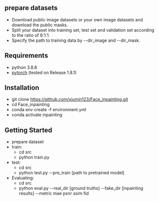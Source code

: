 ##  prepare datasets

 * Download public image datasets or your own image datasets and download the  public masks.
 * Split your dataset into training set, test set and validation set according to the ratio of 8:1:1.
 * Specify the path to training data by --dir_image and --dir_mask.
  
## Requirements
* python 3.8.8
* [pytorch](https://pytorch.org/) (tested on Release 1.8.1)

## Installation
* git clone https://github.com/xiumin123/Face_inpainting.git
* cd Face_inpainting
* conda env create -f environment.yml 
* conda activate inpainting

## Getting Started
* prepare dataset
* train:
   * cd src 
   * python train.py
* test:
   * cd src 
   * python test.py --pre_train [path to pretrained model]
* Evaluating:
   * cd src 
   * python eval.py --real_dir [ground truths] --fake_dir [inpainting results] --metric mae psnr ssim fid
